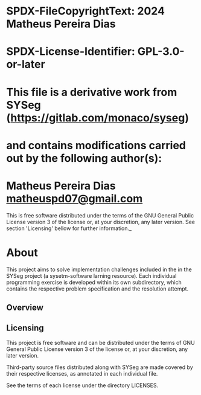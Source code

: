 #    SPDX-FileCopyrightText: 2024 Matheus Pereira Dias
#   
#    SPDX-License-Identifier: GPL-3.0-or-later
#
#  This file is a derivative work from SYSeg (https://gitlab.com/monaco/syseg)
#  and contains modifications carried out by the following author(s):
#  Matheus Pereira Dias <matheuspd07@gmail.com>

 This is free software distributed under the terms of the GNU General Public 
 License version 3 of the license or, at your discretion, any later version. 
 See section 'Licensing' bellow for further information._

 About
 ==============================

 This project aims to solve implementation challenges included in the in 
 the SYSeg project (a sysetm-software larning resource). Each individual 
 programming exercise is developed within its own subdirectory, which 
 contains the respective problem specification and the resolution attempt.

 Overview
 ------------------------------

 <!-- Delete this comment:

   * Extend this content with information about your awesome project.

   * See .tools/readme.md for detailed instructions.

 -->

 Licensing
 -----------------------------
 
 This project is free software and can be distributed under the terms of GNU 
 General Public License version 3 of the license or, at your discretion, any
 later version. 

 Third-party source files distributed along with SYSeg are made covered by 
 their respective licenses, as annotated in each individual file.

 See the terms of each license under the directory LICENSES. 

